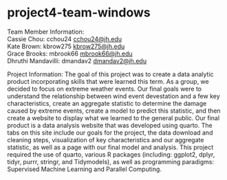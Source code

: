 # project4-team-windows
Team Member Information:\
Cassie Chou: cchou24 cchou24@jh.edu\
Kate Brown: kbrow275 kbrow275@jh.edu\
Grace Brooks: mbrook66 mbrook66@jh.edu\
Dhruthi Mandavilli: dmandav2 dmandav2@jh.edu

Project Information:
The goal of this project was to create a data analytic product incorporating skills that were learned this term. As a group, we decided to focus on extreme weather events. Our final goals were to understand the relationship between wind event devestation and a few key characteristics, create an aggregate statistic to determine the damage caused by extreme events, create a model to predict this statistic, and then create a website to display what we learned to the general public. Our final product is a data analysis website that was developed using quarto. The tabs on this site include our goals for the project, the data download and cleaning steps, visualization of key characteristics and our aggregate statistic, as well as a page with our final model and analysis. This project required the use of quarto, various R packages (including: ggplot2, dplyr, tidyr, purrr, stringr, and Tidymodels), as well as programming paradigms: Supervised Machine Learning and Parallel Computing. 
